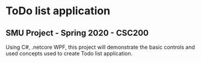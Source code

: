 # ToDo list application
## SMU Project - Spring 2020 - CSC200

Using C#, .netcore WPF, this project will demonstrate the basic controls and used concepts used to create Todo list application.


